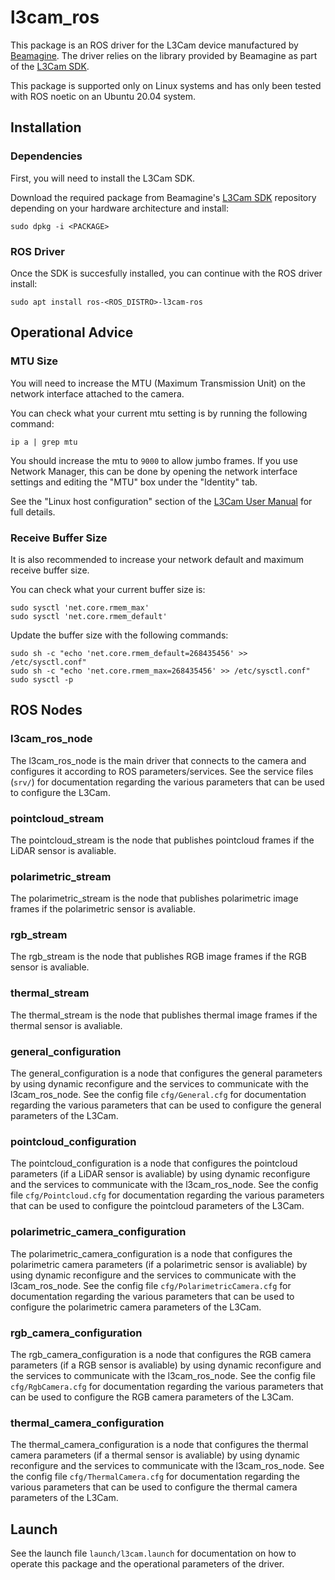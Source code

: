 # l3cam_ros

This package is an ROS driver for the L3Cam device manufactured by [Beamagine](https://beamagine.com/). The driver relies on the library provided by Beamagine as part of the [L3Cam SDK](https://github.com/beamaginelidar/libl3cam.git).

This package is supported only on Linux systems and has only been tested with ROS noetic on an Ubuntu 20.04 system.

## Installation

### Dependencies
First, you will need to install the L3Cam SDK. 

Download the required package from Beamagine's [L3Cam SDK](https://github.com/beamaginelidar/libl3cam.git) repository depending on your hardware architecture and install:
```
sudo dpkg -i <PACKAGE>
```

### ROS Driver
Once the SDK is succesfully installed, you can continue with the ROS driver install:
```
sudo apt install ros-<ROS_DISTRO>-l3cam-ros
```

## Operational Advice

### MTU Size
You will need to increase the MTU (Maximum Transmission Unit) on the network interface attached to the camera.

You can check what your current mtu setting is by running the following command:
```
ip a | grep mtu
```

You should increase the mtu to `9000` to allow jumbo frames. If you use Network Manager, this can be done by opening the network interface settings and editing the "MTU" box under the "Identity" tab.

See the "Linux host configuration" section of the [L3Cam User Manual](https://github.com/beamaginelidar/libl3cam/blob/main/L3CAM%20User%20Manual.pdf) for full details.

### Receive Buffer Size
It is also recommended to increase your network default and maximum receive buffer size.

You can check what your current buffer size is:
```
sudo sysctl 'net.core.rmem_max'
sudo sysctl 'net.core.rmem_default'
```
Update the buffer size with the following commands:
```
sudo sh -c "echo 'net.core.rmem_default=268435456' >> /etc/sysctl.conf"
sudo sh -c "echo 'net.core.rmem_max=268435456' >> /etc/sysctl.conf"
sudo sysctl -p
```

## ROS Nodes

### l3cam_ros_node
The l3cam_ros_node is the main driver that connects to the camera and configures it according to ROS parameters/services. See the service files (`srv/`) for documentation regarding the various parameters that can be used to configure the L3Cam. 

### pointcloud_stream
The pointcloud_stream is the node that publishes pointcloud frames if the LiDAR sensor is avaliable.

### polarimetric_stream
The polarimetric_stream is the node that publishes polarimetric image frames if the polarimetric sensor is avaliable.

### rgb_stream
The rgb_stream is the node that publishes RGB image frames if the RGB sensor is avaliable.

### thermal_stream
The thermal_stream is the node that publishes thermal image frames if the thermal sensor is avaliable.

### general_configuration
The general_configuration is a node that configures the general parameters by using dynamic reconfigure and the services to communicate with the l3cam_ros_node. See the config file `cfg/General.cfg` for documentation regarding the various parameters that can be used to configure the general parameters of the L3Cam.

### pointcloud_configuration
The pointcloud_configuration is a node that configures the pointcloud parameters (if a LiDAR sensor is avaliable) by using dynamic reconfigure and the services to communicate with the l3cam_ros_node. See the config file `cfg/Pointcloud.cfg` for documentation regarding the various parameters that can be used to configure the pointcloud parameters of the L3Cam.

### polarimetric_camera_configuration
The polarimetric_camera_configuration is a node that configures the polarimetric camera parameters (if a polarimetric sensor is avaliable) by using dynamic reconfigure and the services to communicate with the l3cam_ros_node. See the config file `cfg/PolarimetricCamera.cfg` for documentation regarding the various parameters that can be used to configure the polarimetric camera parameters of the L3Cam.

### rgb_camera_configuration
The rgb_camera_configuration is a node that configures the RGB camera parameters (if a RGB sensor is avaliable) by using dynamic reconfigure and the services to communicate with the l3cam_ros_node. See the config file `cfg/RgbCamera.cfg` for documentation regarding the various parameters that can be used to configure the RGB camera parameters of the L3Cam.

### thermal_camera_configuration
The thermal_camera_configuration is a node that configures the thermal camera parameters (if a thermal sensor is avaliable) by using dynamic reconfigure and the services to communicate with the l3cam_ros_node. See the config file `cfg/ThermalCamera.cfg` for documentation regarding the various parameters that can be used to configure the thermal camera parameters of the L3Cam.

## Launch
See the launch file `launch/l3cam.launch` for documentation on how to operate this package and the operational parameters of the driver.
